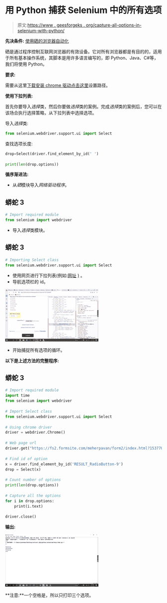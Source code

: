 # 用 Python 捕获 Selenium 中的所有选项

> 原文:[https://www . geesforgeks . org/capture-all-options-in-selenium-with-python/](https://www.geeksforgeeks.org/capture-all-the-options-in-selenium-with-python/)

**先决条件:** [使用硒的浏览器自动化](https://www.geeksforgeeks.org/browser-automation-using-selenium/)

硒是通过程序控制互联网浏览器的有效设备。它对所有浏览器都是有目的的，适用于所有基本操作系统，其脚本是用许多语言编写的，即 Python、Java、C#等，我们将使用 Python。

**要求:**

需要从这里[下载安装 chrome 驱动点击这里](https://sites.google.com/a/chromium.org/chromedriver/downloads)设置路径。

**使用下拉列表:**

首先你要导入*选择*类，然后你要做*选择*类的案例。完成*选择*类的案例后，您可以在该场合执行选择策略，从下拉列表中选择选项。

导入*选择*类:

```py
from selenium.webdriver.support.ui import Select
```

查找选项长度:

```py
drop=Select(driver.find_element_by_id(' ')

print(len(drop.options))
```

**循序渐进法:**

*   从*硒*模块导入*网络驱动程序*。

## 蟒蛇 3

```py
# Import required module
from selenium import webdriver
```

*   导入*选择*类模块。

## 蟒蛇 3

```py
# Importing Select class
from selenium.webdriver.support.ui import Select
```

*   使用网页进行下拉列表(例如:[网址](https://fs2.formsite.com/meherpavan/form2/index.html?1537702596407) <u>)</u> 。
*   导航选项栏的 id。

![](img/2c060435ee20a546aa1972d1a04ab2d5.png)

*   开始捕捉所有选项的循环。

**以下是上述方法的完整程序:**

## 蟒蛇 3

```py
# Import required module
import time
from selenium import webdriver

# Import Select class
from selenium.webdriver.support.ui import Select

# Using chrome driver
driver = webdriver.Chrome()

# Web page url
driver.get("https://fs2.formsite.com/meherpavan/form2/index.html?1537702596407")

# Find id of option
x = driver.find_element_by_id('RESULT_RadioButton-9')
drop = Select(x)

# Count number of options
print(len(drop.options))

# Capture all the options
for i in drop.options:
    print(i.text)

driver.close()
```

**输出:**

![](img/a750a41a2c057b8958743adc4381966c.png)

**注意:**一个空格是，所以只打印三个选项。